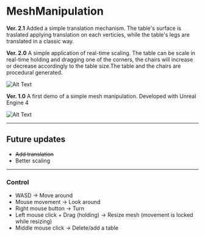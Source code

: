 # MeshManipulation

**Ver. 2.1**
Added a simple translation mechanism. The table's surface is traslated applying translation on each verticies, while the table's legs are translated in a classic way.

**Ver. 2.0** 
A simple application of real-time scaling. The table can be scale in real-time holding and dragging one of the corners, the chairs will increase or decrease accordingly to the table size.The table and the chairs are procedural generated.

![Alt Text](https://media.giphy.com/media/Xbsjo8OzfB4nEm7yBZ/giphy.gif)

**Ver. 1.0**
A first demo of a simple mesh manipulation. Developed with Unreal Engine 4 

![Alt Text](https://media.giphy.com/media/ghUX6wkuWJ1PPDKjeX/giphy.gif)

***
## Future updates  

* ~~Add translation~~ 
* Better scaling

***
### Control

* WASD -> Move around
* Mouse movement -> Look around
* Right mouse button -> Turn 
* Left mouse click + Drag (holding) -> Resize mesh (movement is locked while resizing)
* Middle mouse click -> Delete/add a table
